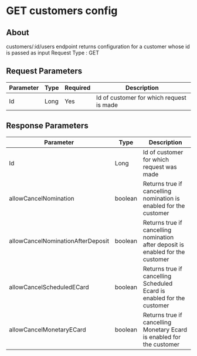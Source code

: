 # GET customers config 
## About
customers/:id/users endpoint returns configuration for a customer whose id is passed as input
Request Type : GET

## Request Parameters
|Parameter |Type |Required| Description|
|----------|-----|------------|------|
|Id|Long	|Yes|Id of customer for which request is made|


## Response Parameters
|Parameter |Type | Description|
|----------|-----|------------|
|Id|Long	|Id of customer for which request was made|
|allowCancelNomination|	boolean|	Returns true if cancelling nomination is enabled for the customer|
|allowCancelNominationAfterDeposit|	boolean|	Returns true if cancelling nomination after deposit is enabled for the customer|
|allowCancelScheduledECard|	boolean|	Returns true if cancelling Scheduled Ecard is enabled for the customer|
|allowCancelMonetaryECard|	boolean|	Returns true if cancelling Monetary Ecard is enabled for the customer|


